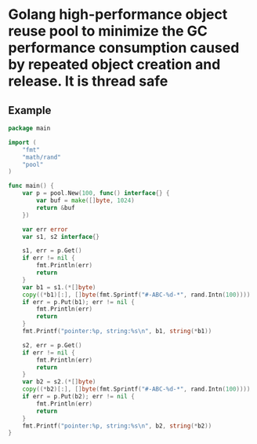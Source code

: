# Golang high-performance object reuse pool to minimize the GC performance consumption caused by repeated object creation and release. It is thread safe

## Example
 

```go
package main

import (
	"fmt"
	"math/rand"
	"pool"
)

func main() {
	var p = pool.New(100, func() interface{} {
		var buf = make([]byte, 1024)
		return &buf
	})

	var err error
	var s1, s2 interface{}

	s1, err = p.Get()
	if err != nil {
		fmt.Println(err)
		return
	}
	var b1 = s1.(*[]byte)
	copy((*b1)[:], []byte(fmt.Sprintf("#-ABC-%d-*", rand.Intn(100))))
	if err = p.Put(b1); err != nil {
		fmt.Println(err)
		return
	}
	fmt.Printf("pointer:%p, string:%s\n", b1, string(*b1))

	s2, err = p.Get()
	if err != nil {
		fmt.Println(err)
		return
	}
	var b2 = s2.(*[]byte)
	copy((*b2)[:], []byte(fmt.Sprintf("#-ABC-%d-*", rand.Intn(100))))
	if err = p.Put(b2); err != nil {
		fmt.Println(err)
		return
	}
	fmt.Printf("pointer:%p, string:%s\n", b2, string(*b2))
}
```